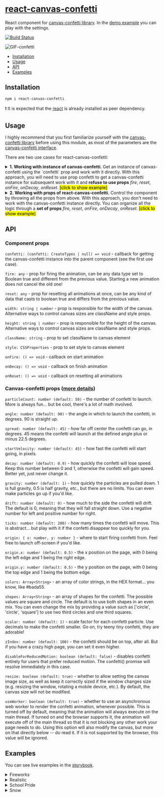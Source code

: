 # [react-canvas-confetti](https://ulitcos.github.io/react-canvas-confetti/)
React component for [canvas-confetti library](https://github.com/catdad/canvas-confetti). In the [demo example](https://ulitcos.github.io/react-canvas-confetti) you can play with the settings.

[![Build Status](https://travis-ci.com/ulitcos/react-canvas-confetti.svg?branch=master)](https://travis-ci.com/ulitcos/react-canvas-confetti)

![GIF-confetti](./pic/confetti-gif-800.gif)

- [Installation](#Installation)
- [Usage](#Usage)
- [API](#API)
- [Examples](#Examples)

## Installation
```bash
npm i react-canvas-confetti
```
:exclamation: It is expected that the [react](https://github.com/facebook/react) is already installed as peer dependency.

## Usage
I highly recommend that you first familiarize yourself with the [canvas-confetti library](https://github.com/catdad/canvas-confetti) before using this module, as most of the parameters are the [canvas-confetti interface](https://github.com/catdad/canvas-confetti#options).

There are two use cases for react-canvas-confetti:

<details>
<summary>
<b>1. Working with instance of canvas-confetti.</b> Get an instance of canvas-confetti using the `confetti` prop and work with it directly. With this approach, you will need to use prop confetti to get a canvas-confetti instance for subsequent work with it and <b>refuse to use props</b> <i>fire</i>, <i>reset</i>, <i>onFire</i>, <i>onDecay</i>, <i>onReset</i>. <mark>[click to show example]</mark>
</summary>

````javascript
import React from 'react';
import ReactCanvasConfetti from 'react-canvas-confetti';

export default class Confetti extends React.Component {
  getInstance = (instance) => {
    // saving the instance to an internal property
    this.confetti = instance;
  }

  onClickDefault = () => {
    // starting the animation
    this.confetti();
  }

  onClickCustom = () => {
    // starting the animation with custom settings
    this.confetti({particleCount: Math.ceil(Math.random() * 1000), spread: 180});
  }

  onClickCallback = () => {
    // calling console.log after the animation ends
    this.confetti().then(() => {
      console.log('do something after animation');
    });
  }

  onClickReset = () => {
    // cleaning the canvas
    this.confetti.reset();
  }

  render() {
    const style = {
      position: 'fixed',
      width: '100%',
      height: '100%',
      zIndex: -1
    };

    return (
      <>
        <ReactCanvasConfetti
          // set the styles as for a usual react component
          style={style}
          // set the class name as for a usual react component
          className={'yourClassName'}
          // set the callback for getting instance. The callback will be called after initialization ReactCanvasConfetti component
          refConfetti={this.getInstance}
        />

        <button onClick={this.onClickDefault}>Fire with default</button>
        <button onClick={this.onClickCustom}>Fire with custom</button>
        <button onClick={this.onClickCallback}>Fire with callback</button>
        <button onClick={this.onClickReset}>Reset</button>
      </>
    );
  }
}

````
</details>

<details>
<summary>
<b>2. Working with props of react-canvas-confetti.</b> Control the component by throwing all the props from above. With this approach, you don't need to work with the canvas-confetti instance directly. You can organize all the logic through a <b>set of props</b> <i>fire</i>, <i>reset</i>, <i>onFire</i>, <i>onDecay</i>, <i>onReset</i>. <mark>[click to show example]</mark>
</summary>

````javascript
import React from 'react';
import ReactCanvasConfetti from 'react-canvas-confetti';

export default class Confetti extends React.Component {
  constructor() {
    super();

    this.state = {
      fire: false,
      reset: false
    }
  }

  onClickFire = () => {
    // set any value that is cast to the logical true and will differ from the previous one.
    this.setState({fire: {}});
  }

  onClickReset = () => {
    // set any value that is cast to the logical true and will differ from the previous one.
    this.setState({reset: {}});
  }

  onFire = () => {
    console.log('do something after fire')
  }

  onReset = () => {
    console.log('do something after reset')
  }

  onDecay = () => {
    console.log('do something after animation')
  }

  render() {
    const style = {
      position: 'fixed',
      width: '100%',
      height: '100%',
      zIndex: -1
    };

    return (
      <>
        <ReactCanvasConfetti
          // set the styles as for a usual react component
          style={style}
          // set the class name as for a usual react component
          className={'yourClassName'}
          // if value in this.state.fire cast to the logical true and will differ from the previous, then will be called new animation
          fire={this.state.fire}
          // if value in this.state.reset cast to the logical true and will differ from the previous, then will be cleared canvas
          reset={this.state.reset}
          // set the callback on new animation
          onFire={this.onFire}
          // set the callback on decay animation
          onDecay={this.onDecay}
          // set the callback on reset canvas
          onReset={this.onReset}
        />

        <button onClick={this.onClickFire}>Fire</button>
        <button onClick={this.onClickReset}>Reset</button>
      </>
    );
  }
}
````
</details>

## API
### Component props
`confetti: (confetti: CreateTypes | null) => void` - callback for getting the canvas-confetti instance into the parent component (see the first use case).

`fire: any` - prop for firing the animation, can be any data type set to Boolean true and different from the previous value. Starting a new animation does not cancel the old one! 

`reset: any` - prop for resetting all animations at once, can be any kind of data that casts to boolean true and differs from the previous value.

`width: string | number` - prop is responsible for the width of the canvas. Alternative ways to control canvas sizes are className and style props.

`height: string | number` - prop is responsible for the height of the canvas. Alternative ways to control canvas sizes are className and style props.

`className: string` - prop to set className to canvas element

`style: CSSProperties` - prop to set style to canvas element

`onFire: () => void` - callback on start animation

`onDecay: () => void` - callback on finish animation

`onReset: () => void` - callback on resetting all animations

### Canvas-confetti props ([more details](https://github.com/catdad/canvas-confetti#options))
`particleCount: number (default: 50)` - the number of confetti to launch. More is always fun... but be cool, there's a lot of math involved.

`angle: number (default: 90)` - the angle in which to launch the confetti, in degrees. 90 is straight up.

`spread: number (default: 45)` - how far off center the confetti can go, in degrees. 45 means the confetti will launch at the defined angle plus or minus 22.5 degrees.

`startVelocity: number (default: 45)` - how fast the confetti will start going, in pixels.

`decay: number (default: 0.9)` - how quickly the confetti will lose speed. Keep this number between 0 and 1, otherwise the confetti will gain speed. Better yet, just never change it.

`gravity: number (default: 1)` - how quickly the particles are pulled down. 1 is full gravity, 0.5 is half gravity, etc., but there are no limits. You can even make particles go up if you'd like.

`drift: number (default: 0)` - how much to the side the confetti will drift. The default is 0, meaning that they will fall straight down. Use a negative number for left and positive number for right.

`ticks: number (default: 200)` - how many times the confetti will move. This is abstract... but play with it if the confetti disappear too quickly for you.

`origin: { x: number, y: number }` - where to start firing confetti from. Feel free to launch off-screen if you'd like.

`origin.x: number (default: 0.5)` - the x position on the page, with 0 being the left edge and 1 being the right edge.

`origin.y: number (default: 0.5)` - the y position on the page, with 0 being the top edge and 1 being the bottom edge.

`colors: Array<String>` - an array of color strings, in the HEX format... you know, like #bada55.

`shapes: Array<String>` - an array of shapes for the confetti. The possible values are square and circle. The default is to use both shapes in an even mix. You can even change the mix by providing a value such as ['circle', 'circle', 'square'] to use two third circles and one third squares.

`scalar: number (default: 1)` - scale factor for each confetti particle. Use decimals to make the confetti smaller. Go on, try teeny tiny confetti, they are adorable!

`zIndex: number (default: 100)` - the confetti should be on top, after all. But if you have a crazy high page, you can set it even higher.

`disableForReducedMotion: boolean (default: false)` - disables confetti entirely for users that prefer reduced motion. The confetti() promise will resolve immediately in this case.

`resize: boolean (default: true)` - whether to allow setting the canvas image size, as well as keep it correctly sized if the window changes size (e.g. resizing the window, rotating a mobile device, etc.). By default, the canvas size will not be modified.

`useWorker: boolean (default: true)` - whether to use an asynchronous web worker to render the confetti animation, whenever possible. This is turned off by default, meaning that the animation will always execute on the main thread. If turned on and the browser supports it, the animation will execute off of the main thread so that it is not blocking any other work your page needs to do. Using this option will also modify the canvas, but more on that directly below -- do read it. If it is not supported by the browser, this value will be ignored.

## Examples
You can see live examples in the [storybook](https://ulitcos.github.io/react-canvas-confetti/).

<details>
  <summary>Fireworks</summary>

````javascript
import React from 'react';
import ReactCanvasConfetti from 'react-canvas-confetti';

function randomInRange(min, max) {
  return Math.random() * (max - min) + min;
}

const canvasStyles = {
  position: 'fixed',
  pointerEvents: 'none',
  width: '100%',
  height: '100%',
  top: 0,
  left: 0
}

export default class Fireworks extends React.Component {
  constructor(props) {
    super(props);
    this.isAnimationEnabled = false;
    this.animationInstance = null;
    this.intervalId = null;
  }

  getAnimationSettings(originXA, originXB) {
    return {
      startVelocity: 30,
      spread: 360,
      ticks: 60,
      zIndex: 0,
      particleCount: 150,
      origin: {
        x: randomInRange(originXA, originXB),
        y: Math.random() - 0.2
      }
    }
  }

  nextTickAnimation =()=> {
    this.animationInstance && this.animationInstance(this.getAnimationSettings(0.1, 0.3));
    this.animationInstance && this.animationInstance(this.getAnimationSettings(0.7, 0.9));
  }

  startAnimation() {
    if (!this.isAnimationEnabled) {
      this.isAnimationEnabled = true;
      this.intervalId = setInterval(this.nextTickAnimation, 400);
    }
  }

  pauseAnimation() {
    this.isAnimationEnabled = false;
    return this.intervalId && clearInterval(this.intervalId);
  }

  stopAnimation() {
    this.isAnimationEnabled = false;
    this.animationInstance && this.animationInstance.reset();
    return this.intervalId && clearInterval(this.intervalId);
  }

  handlerClickStart = () => {
    this.startAnimation();
  }

  handlerClickPause = () => {
    this.pauseAnimation();
  }

  handlerClickStop = () => {
    this.stopAnimation();
  }

  componentWillUnmount() {
    this.isAnimationEnabled = false;
    this.intervalId && clearInterval(this.intervalId);
  }

  getInstance = (instance) => {
    this.animationInstance = instance
  }

  render() {
    return (
      <>
        <div>
          <button onClick={this.handlerClickStart}>Start</button>
          <button onClick={this.handlerClickPause}>Pause</button>
          <button onClick={this.handlerClickStop}>Stop</button>
        </div>
        <ReactCanvasConfetti refConfetti={this.getInstance} style={canvasStyles}/>
      </>
    );
  }
}

````
</details>

<details>
  <summary>Realistic</summary>

````javascript
import React from 'react';
import ReactCanvasConfetti from 'react-canvas-confetti';

const canvasStyles = {
  position: 'fixed',
  pointerEvents: 'none',
  width: '100%',
  height: '100%',
  top: 0,
  left: 0
}

export default class Realistic extends React.Component {
  constructor(props) {
    super(props);
    this.animationInstance = null;
  }

  makeShot = (particleRatio, opts) => {
    this.animationInstance && this.animationInstance({
      ...opts,
      origin: { y: 0.7 },
      particleCount: Math.floor(200 * particleRatio),
    });
  }

  fire = () => {
    this.makeShot(0.25, {
      spread: 26,
      startVelocity: 55,
    });

    this.makeShot(0.2, {
      spread: 60,
    });

    this.makeShot(0.35, {
      spread: 100,
      decay: 0.91,
      scalar: 0.8,
    });

    this.makeShot(0.1, {
      spread: 120,
      startVelocity: 25,
      decay: 0.92,
      scalar: 1.2,
    });

    this.makeShot(0.1, {
      spread: 120,
      startVelocity: 45,
    });
  }

  handlerFire = () => {
    this.fire();
  };

  getInstance = (instance) => {
    this.animationInstance = instance;
  };

  render() {
    return (
      <>
        <button onClick={this.handlerFire}>Fire</button>
        <ReactCanvasConfetti refConfetti={this.getInstance} style={canvasStyles}/>
      </>
    );
  }
}
````
</details>

<details>
  <summary>School Pride</summary>

````javascript
import React from 'react';
import ReactCanvasConfetti from 'react-canvas-confetti';

const canvasStyles = {
  position: 'fixed',
  pointerEvents: 'none',
  width: '100%',
  height: '100%',
  top: 0,
  left: 0
}

export default class SchoolPride extends React.Component {
  constructor(props) {
    super(props);
    this.isAnimationEnabled = false;
    this.animationInstance = null;
    this.nextTickAnimation = this.nextTickAnimation.bind(this);
  }

  makeShot = (angle, originX) => {
    this.animationInstance && this.animationInstance({
      particleCount: 3,
      angle,
      spread: 55,
      origin: { x: originX },
      colors: ['#bb0000', '#ffffff'],
    });
  }

  nextTickAnimation = () => {
    this.makeShot(60, 0);
    this.makeShot(120, 1);
    if (this.isAnimationEnabled) requestAnimationFrame(this.nextTickAnimation);
  }

  startAnimation = () => {
    if (!this.isAnimationEnabled) {
      this.isAnimationEnabled = true;
      this.nextTickAnimation();
    }
  }

  pauseAnimation = () => {
    this.isAnimationEnabled = false;
  }

  stopAnimation = () => {
    this.isAnimationEnabled = false;
    this.animationInstance && this.animationInstance.reset();
  }

  handlerClickStart = () => {
    this.startAnimation();
  };

  handlerClickPause = () => {
    this.pauseAnimation();
  };

  handlerClickStop = () => {
    this.stopAnimation();
  };

  getInstance = (instance) => {
    this.animationInstance = instance;
  };

  componentWillUnmount() {
    this.isAnimationEnabled = false;
  }

  render() {
    return (
      <>
        <div>
          <button onClick={this.handlerClickStart}>Start</button>
          <button onClick={this.handlerClickPause}>Pause</button>
          <button onClick={this.handlerClickStop}>Stop</button>
        </div>
        <ReactCanvasConfetti refConfetti={this.getInstance} style={canvasStyles}/>
      </>
    );
  }
}
````
</details>

<details>
  <summary>Snow</summary>

````javascript
import React from 'react';
import ReactCanvasConfetti from 'react-canvas-confetti';

function randomInRange(min, max) {
  return Math.random() * (max - min) + min;
}

const canvasStyles = {
  position: 'fixed',
  pointerEvents: 'none',
  width: '100%',
  height: '100%',
  top: 0,
  left: 0
}

export default class Fireworks extends React.Component {
  constructor(props) {
    super(props);
    this.isAnimationEnabled = false;
    this.animationInstance = null;
    this.intervalId = null;
  }

  getAnimationSettings(originXA, originXB) {
    return {
      startVelocity: 30,
      spread: 360,
      ticks: 60,
      zIndex: 0,
      particleCount: 150,
      origin: {
        x: randomInRange(originXA, originXB),
        y: Math.random() - 0.2
      }
    }
  }

  nextTickAnimation =()=> {
    this.animationInstance && this.animationInstance(this.getAnimationSettings(0.1, 0.3));
    this.animationInstance && this.animationInstance(this.getAnimationSettings(0.7, 0.9));
  }

  startAnimation() {
    if (!this.isAnimationEnabled) {
      this.isAnimationEnabled = true;
      this.intervalId = setInterval(this.nextTickAnimation, 400);
    }
  }

  pauseAnimation() {
    this.isAnimationEnabled = false;
    return this.intervalId && clearInterval(this.intervalId);
  }

  stopAnimation() {
    this.isAnimationEnabled = false;
    this.animationInstance && this.animationInstance.reset();
    return this.intervalId && clearInterval(this.intervalId);
  }

  handlerClickStart = () => {
    this.startAnimation();
  }

  handlerClickPause = () => {
    this.pauseAnimation();
  }

  handlerClickStop = () => {
    this.stopAnimation();
  }

  componentWillUnmount() {
    this.isAnimationEnabled = false;
    this.intervalId && clearInterval(this.intervalId);
  }

  getInstance = (instance) => {
    this.animationInstance = instance
  }

  render() {
    return (
      <>
        <div>
          <button onClick={this.handlerClickStart}>Start</button>
          <button onClick={this.handlerClickPause}>Pause</button>
          <button onClick={this.handlerClickStop}>Stop</button>
        </div>
        <ReactCanvasConfetti refConfetti={this.getInstance} style={canvasStyles}/>
      </>
    );
  }
}
````
</details>
